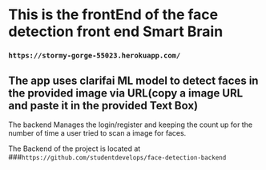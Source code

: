 # This is the frontEnd of the face detection front end Smart Brain
### `https://stormy-gorge-55023.herokuapp.com/`

## The app uses clarifai ML model to detect faces in the provided image via URL(copy a image URL and paste it in the provided Text Box)

The backend Manages the login/register and keeping the count up for the number of time a user tried to scan a image for faces.

The Backend of the project is located at
###`https://github.com/studentdevelops/face-detection-backend`
